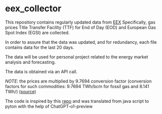 # eex_collector

This repository contains regularly updated data from [EEX](https://www.eex.com/en/market-data/natural-gas/spot) 
Specifically, gas prices Title Transfer Facility (TTF) for End of Day (EOD) and European Gas Spot Index (EGSI) are collected.

In order to assure that the data was updated, and for redundancy, each file contains data for the last 20 days. 

The data will be used for personal project related to the energy market analysis and forecasting. 

The data is obtained via an API call. 

_NOTE_: the prices are multiplied by 9.7694 conversion factor
(conversion factors for such commodities: 9.7694 TWh/bcm for fossil gas and 8.141 TWh/)
[(source)](https://beyondfossilfuels.org/wp-content/uploads/2023/03/BFF-FreedomFromFossilFuels-2023-LowRes-2.pdf)

The code is inspired by this [repo](https://github.com/gruijter/com.gruijter.powerhour) and was translated from 
java script to pyton with the help of ChatGPT-o1-preview 
